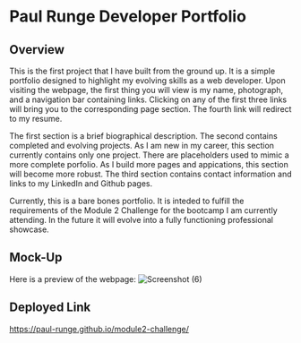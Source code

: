 # Paul Runge Developer Portfolio

## Overview

   This is the first project that I have built from the ground up.  It is a simple portfolio designed to highlight my evolving skills as a web developer.  Upon visiting the webpage, the first thing you will view is my name, photograph, and a navigation bar containing links.  Clicking on any of the first three links will bring you to the corresponding page section.  The fourth link will redirect to my resume.
  
   The first section is a brief biographical description.  The second contains completed and evolving projects.  As I am new in my career, this section currently contains only one project.  There are placeholders used to mimic a more complete porfolio.  As I build more pages and appications, this section will become more robust.  The third section contains contact information and links to my LinkedIn and Github pages.
  
   Currently, this is a bare bones portfolio.  It is inteded to fulfill the requirements of the Module 2 Challenge for the bootcamp I am currently attending.  In the future it will evolve into a fully functioning professional showcase.
  
## Mock-Up

Here is a preview of the webpage:
![Screenshot (6)](https://user-images.githubusercontent.com/122774269/216865324-f9c753fd-41b7-4660-9f81-de1374425431.png)

## Deployed Link

https://paul-runge.github.io/module2-challenge/
